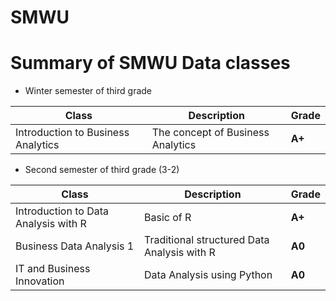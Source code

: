 # SMWU
# Summary of SMWU Data classes  

- Winter semester of third grade 

| Class | Description | Grade |
| ------ | ------ | ------ | 
| Introduction to Business Analytics| The concept of Business Analytics | **A+** |

- Second semester of third grade (3-2)

| Class | Description | Grade |
| ------ | ------ | ------ |
| Introduction to Data Analysis with R | Basic of R | **A+** |
| Business Data Analysis 1 | Traditional structured Data Analysis with R | **A0** |
| IT and Business Innovation | Data Analysis using Python| **A0**  |
